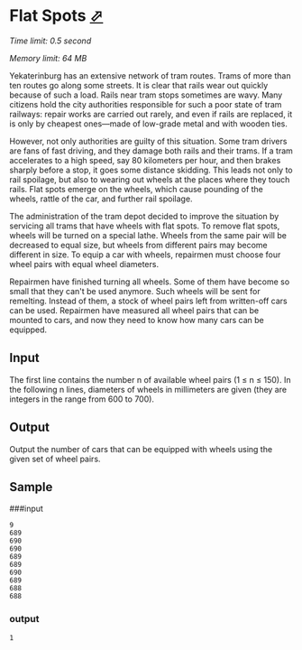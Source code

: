 # Flat Spots [⬀](https://acm.timus.ru/problem.aspx?space=1&num=1617)

_Time limit: 0.5 second_

_Memory limit: 64 MB_

Yekaterinburg has an extensive network of tram routes. Trams of more than ten routes go along some streets. It is clear that rails wear out quickly because of such a load. Rails near tram stops sometimes are wavy. Many citizens hold the city authorities responsible for such a poor state of tram railways: repair works are carried out rarely, and even if rails are replaced, it is only by cheapest ones—made of low-grade metal and with wooden ties.

However, not only authorities are guilty of this situation. Some tram drivers are fans of fast driving, and they damage both rails and their trams. If a tram accelerates to a high speed, say 80 kilometers per hour, and then brakes sharply before a stop, it goes some distance skidding. This leads not only to rail spoilage, but also to wearing out wheels at the places where they touch rails. Flat spots emerge on the wheels, which cause pounding of the wheels, rattle of the car, and further rail spoilage.

The administration of the tram depot decided to improve the situation by servicing all trams that have wheels with flat spots. To remove flat spots, wheels will be turned on a special lathe. Wheels from the same pair will be decreased to equal size, but wheels from different pairs may become different in size. To equip a car with wheels, repairmen must choose four wheel pairs with equal wheel diameters.

Repairmen have finished turning all wheels. Some of them have become so small that they can't be used anymore. Such wheels will be sent for remelting. Instead of them, a stock of wheel pairs left from written-off cars can be used. Repairmen have measured all wheel pairs that can be mounted to cars, and now they need to know how many cars can be equipped.

## Input

The first line contains the number n of available wheel pairs (1 ≤ n ≤ 150). In the following n lines, diameters of wheels in millimeters are given (they are integers in the range from 600 to 700).

## Output

Output the number of cars that can be equipped with wheels using the given set of wheel pairs.

## Sample

###input
```
9
689
690
690
689
689
690
689
688
688
```

### output
```
1
```

